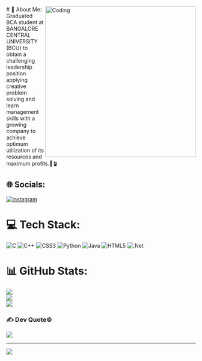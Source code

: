 <img align="right" alt="Coding" width="400" src="https://res.cloudinary.com/practicaldev/image/fetch/s--sNXjzc6P--/c_limit%2Cf_auto%2Cfl_progressive%2Cq_66%2Cw_880/https://media1.tenor.com/images/0c34272909ee2a4db5606a014082312b/tenor.gif%3Fitemid%3D15828752">
# 💫 About Me:
Graduated BCA student at BANGALORE CENTRAL UNIVERSITY (BCU) to obtain a challenging leadership position applying<br>creative problem solving and learn management skills with a growing company to achieve optimum<br>utilization of its resources and maximum profits.🌱🪴


## 🌐 Socials:
[![Instagram](https://img.shields.io/badge/Instagram-%23E4405F.svg?logo=Instagram&logoColor=white)](https://instagram.com/jnanesh_reddy_17) 

# 💻 Tech Stack:
![C](https://img.shields.io/badge/c-%2300599C.svg?style=flat&logo=c&logoColor=white) ![C++](https://img.shields.io/badge/c++-%2300599C.svg?style=flat&logo=c%2B%2B&logoColor=white) ![CSS3](https://img.shields.io/badge/css3-%231572B6.svg?style=flat&logo=css3&logoColor=white) ![Python](https://img.shields.io/badge/python-3670A0?style=flat&logo=python&logoColor=ffdd54) ![Java](https://img.shields.io/badge/java-%23ED8B00.svg?style=flat&logo=java&logoColor=white) ![HTML5](https://img.shields.io/badge/html5-%23E34F26.svg?style=flat&logo=html5&logoColor=white) ![.Net](https://img.shields.io/badge/.NET-5C2D91?style=flat&logo=.net&logoColor=white)
# 📊 GitHub Stats:
![](https://github-readme-stats.vercel.app/api?username=jnaneshreddy&theme=dark&hide_border=false&include_all_commits=false&count_private=false)<br/>
![](https://github-readme-streak-stats.herokuapp.com/?user=jnaneshreddy&theme=dark&hide_border=false)<br/>
![](https://github-readme-stats.vercel.app/api/top-langs/?username=jnaneshreddy&theme=dark&hide_border=false&include_all_commits=false&count_private=false&layout=compact)

### ✍️  Dev Quote©
![](https://quotes-github-readme.vercel.app/api?type=horizontal&theme=merko)

---
[![](https://visitcount.itsvg.in/api?id=jnaneshreddy&icon=2&color=0)](https://visitcount.itsvg.in)



